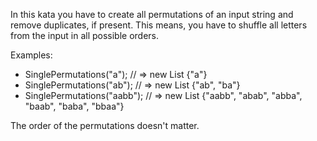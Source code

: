 In this kata you have to create all permutations of an input string and remove duplicates, if present. This means, you have to shuffle all letters from the input in all possible orders.

Examples:
+ SinglePermutations("a"); // => new List {"a"}
+ SinglePermutations("ab"); // => new List {"ab", "ba"}
+ SinglePermutations("aabb"); // => new List {"aabb", "abab", "abba", "baab", "baba", "bbaa"}

The order of the permutations doesn't matter.

